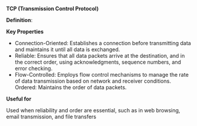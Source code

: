 **TCP (Transmission Control Protocol)**

**Definition**:

**Key Properties**
* Connection-Oriented: Establishes a connection before transmitting data and maintains it until all data is exchanged.
* Reliable: Ensures that all data packets arrive at the destination, and in the correct order, using acknowledgments, sequence numbers, and error checking.
* Flow-Controlled: Employs flow control mechanisms to manage the rate of data transmission based on network and receiver conditions.
Ordered: Maintains the order of data packets.

**Useful for**

Used when reliability and order are essential, such as in web browsing, email transmission, and file transfers